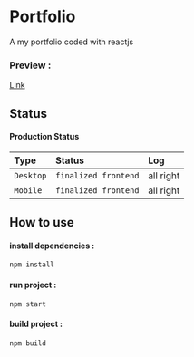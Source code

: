 # Portfolio

A my portfolio coded with reactjs

### Preview : 
<a href="http://freezywt.space/">Link</a>


## Status
#### Production Status


| Type | Status     | Log                |
| :-------- | :------- | :------------------------- |
| `Desktop` | `finalized frontend` | all right |
| `Mobile`  | `finalized frontend` | all right |

## How to use
 #### install dependencies :
 `npm install`
 #### run project :
 `npm start`
 #### build project :
 `npm build`
